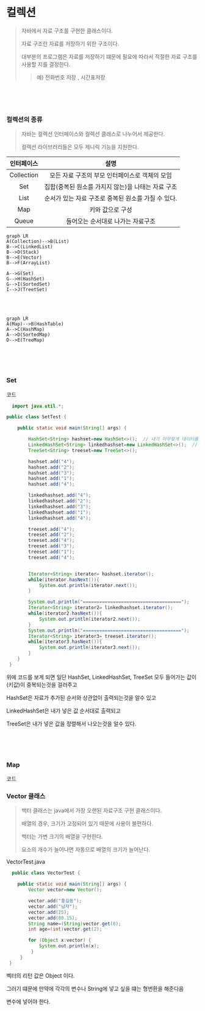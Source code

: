 # 컬렉션 

> 자바에서 자료 구조를 구현한 클래스이다.
> 
> 자료 구조란 자료를 저장하기 위한 구조이다.
> 
> 대부분의 프로그램은 자료를 저장하기 떄문에 필요에 따라서 적절한 자료 구조를 사용할 지를 결정한다.
> 
> > 예) 전화번호 저장 , 시간표저장
<br>
<br>
<br>


### 컬렉션의 종류 

> 자바는 컬렉션 인터페이스와 컬렉션 클래스로 나누어서 제공한다.
> 
> 컬렉션 라이브러리들은 모두 제니릭 기능을 지원한다.

|인터페이스 | 설명 |
|:---:|:------:|
|Collection|모든 자료 구조의 부모 인터페이스로 객체의 모임|
|Set | 집합(중복된 원소를 가지지 않는)을 나태는 자료 구조 |
|List | 순서가 있는 자료 구조로 중복된 원소를 가질 수 있다.|
|Map | 키와 값으로 구성 |
|Queue | 들어오는 순서대로 나가는 자료구조 |

```mermaid
graph LR
A(Collection)-->B(List)
B-->C(LinkedList)
B-->D(Stack)
B-->E(Vector)
B-->F(ArrayList)

A-->G(Set)
G-->H(HashSet)
G-->I(SortedSet)
I-->J(TreetSet)

```
<br>
<br>

```mermaid
graph LR
A(Map)-->B(HashTable)
A-->C(HashMap)
A-->D(SortedMap)
D-->E(TreeMap)

```
<br>
<br>
<br>

### Set

코드 

```java
  import java.util.*;

public class SetTest {

    public static void main(String[] args) {

        HashSet<String> hashset=new HashSet<>();  // 내가 아무렇게 데이터를 넣었지만 시스템 내부에서 알아서 정렬되서 나온다.
        LinkedHashSet<String> linkedhashset=new LinkedHashSet<>();  // 내가 넣은 그대로 나온다.
        TreeSet<String> treeset=new TreeSet<>();

        hashset.add("4");
        hashset.add("2");
        hashset.add("3");
        hashset.add("1");
        hashset.add("4");

        linkedhashset.add("4");
        linkedhashset.add("2");
        linkedhashset.add("3");
        linkedhashset.add("1");
        linkedhashset.add("4");

        treeset.add("4");
        treeset.add("2");
        treeset.add("4");
        treeset.add("3");
        treeset.add("1");
        treeset.add("4");


        Iterator<String> iterator= hashset.iterator();
        while(iterator.hasNext()){
            System.out.println(iterator.next());
        }

        System.out.println("====================================");
        Iterator<String> iterator2= linkedhashset.iterator();
        while(iterator2.hasNext()){
            System.out.println(iterator2.next());
        }
        System.out.println("====================================");
        Iterator<String> iterator3= treeset.iterator();
        while(iterator3.hasNext()){
            System.out.println(iterator3.next());
        }
    } 
 }
```
위에 코드를 보게 되면 일단 HashSet, LinkedHashSet, TreeSet 모두 들어가는 값이 (키값)이 중복되는것을 걸러주고

 HashSet은  자료가 추가된 순서와 상관없이 출력되는것을 알수 있고 

LinkedHashSet은 내가 넣은 값 순서대로 출력되고 

TreeSet은 내가 넣은 값을 정렬해서 나오는것을 알수 있다.

<br>
<br>
<br>


### Map

코드



### Vector 클래스  

> 백터 클래스는 java에서 가장 오랜된 자료구조 구현 클래스이다.
> 
> 배열의 경우, 크기가 고정되어 있기 때문에 사용이 불편하다.
> 
>  백터는 가변 크기의 배열을 구현한다.
>  
>  요소의 개수가 늘어나면 자동으로 배열의 크기가 늘어난다.


VectorTest.java

```java 
  public class VectorTest {

    public static void main(String[] args) {
        Vector vector=new Vector();

        vector.add("홍길동");
        vector.add("남자");
        vector.add(25);
        vector.add(80.15);
        String name=(String)vector.get(0);
        int age=(int)vector.get(2);

        for (Object x:vector) {
            System.out.println(x);
         }
     }
 }
```



벡터의 리턴 값은 Object 이다.

그러기 떄문에 만약에 각각의 변수나 String에 넣고 싶을 떄는 형번환을 해준다음 

변수에 넣어야 한다.

